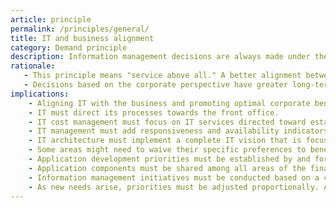 ```yaml
---
article: principle
permalink: /principles/general/
title: IT and business alignment
category: Demand principle
description: Information management decisions are always made under the business alignment perspective in order to generate maximum benefits for the company as a whole.
rationale: 
   - This principle means "service above all." A better alignment between IT and the business must generate a competitive edge for the financial institution.
   - Decisions based on the corporate perspective have greater long-term value than decisions based on a certain perspective of a group with a specific interest. An optimal ROI requires information management decisions to be aligned with the company's priorities and positioning. No single area must affect the benefit of the company. This principle, however, must not prevent anyone from performing tasks and activities.
implications:
    - Aligning IT with the business and promoting optimal corporate benefits requires changes in how information is planned and managed. Technology alone is not enough to promote such changes.
    - IT must direct its processes towards the front office.
    - IT cost management must focus on IT services directed toward establishing a competitive edge.
    - IT management must add responsiveness and availability indicators.
    - IT architecture must implement a complete IT vision that is focused on business.
    - Some areas might need to waive their specific preferences to benefit the company as a whole.
    - Application development priorities must be established by and for the entire company.
    - Application components must be shared among all areas of the financial institution.
    - Information management initiatives must be conducted based on a corporate plan. Individual areas must follow information management initiatives in accordance with corporate plans and priorities. Planning is modified whenever necessary.
    - As new needs arise, priorities must be adjusted proportionally. A corporate representation committee must make such decisions.
---
```




